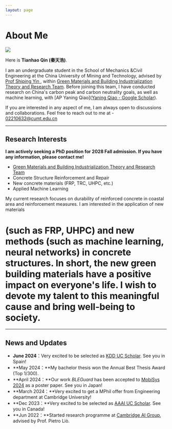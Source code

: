 ```yaml
---
layout: page
---
```


# About Me

<img src="https://qth1225.github.io/qintianhao.jpg" class="floatpic">

Here is **Tianhao Qin (秦天浩)**.<br>

I am an undergraduate student in the School of Mechanics &Civil Engineering at the China University of Mining and Technology, advised by [Prof Shiping Yin ](https://cace.cumt.edu.cn/info/1201/15167.htm), within [Green Materials and Building Industrialization Theory and Research Team](https://cace.cumt.edu.cn/info/1479/31679.htm). Before joining this team, I have conducted research on China's carbon peak and carbon neutrality goals, as well as machine learning, with [AP Yaning Qiao]([‪Yaning Qiao‬ - ‪Google Scholar‬](https://scholar.google.com/citations?user=gxVZszAAAAAJ&hl=en&oi=ao)).<br>

If you are interested in any aspect of me, I am always open to discussions and collaborations. Feel free to reach out to me at - 02210632@cumt.edu.cn

---

## Research Interests

**I am actively seeking a PhD position for 2028 Fall admission. If you have any information, please contact me!**

- [Green Materials and Building Industrialization Theory and Research Team](https://cace.cumt.edu.cn/info/1479/31679.htm)
- Concrete Structure Reinforcement and Repair
- New concrete materials (FRP, TRC, UHPC, etc.)
- Applied Machine Learning

My current research focuses on durability of reinforced concrete in coastal area and reinforcement measures. I am interested in the application of  new materials
# (such as FRP, UHPC) and new methods (such as machine learning, neural networks) in concrete structures. In short, the new green building materials have a positive impact on everyone's life. I wish to devote my talent to this meaningful cause and bring well-being to society.

---

## News and Updates

- **June 2024**：Very excited to be selected as [KDD UC Scholar](https://kdd2024.kdd.org/undergraduate-consortium/). See you in Spain!
- **May 2024：**My bachelor thesis won the Annual Best Thesis Award (Top 1/300).
- **April 2024：**Our work *BLEGuard* has been accepted to [MobiSys 2024](https://www.sigmobile.org/mobisys/2024/) as a poster paper. See you in Japan!
- **March 2024：**Very excited to get a MPhil offer from Engineering department at Cambridge University!
- **Dec 2023：**Very excited to be selected as [AAAI UC Scholar](https://aaai.org/aaai-conference/undergraduate-consortium-program/). See you in Canada!
- **Jun 2022：**Started research programme at [Cambridge AI Group](https://www.cl.cam.ac.uk/research/ai/), advised by Prof. Pietro Liò.

<br>
